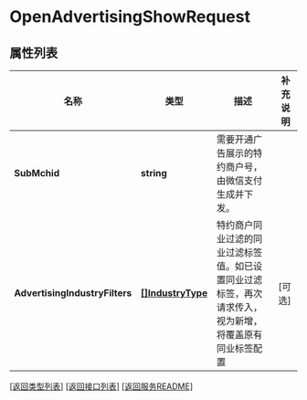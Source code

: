 # OpenAdvertisingShowRequest

## 属性列表

名称 | 类型 | 描述 | 补充说明
------------ | ------------- | ------------- | -------------
**SubMchid** | **string** | 需要开通广告展示的特约商户号，由微信支付生成并下发。 | 
**AdvertisingIndustryFilters** | [**[]IndustryType**](IndustryType.md) | 特约商户同业过滤的同业过滤标签值。如已设置同业过滤标签，再次请求传入，视为新增，将覆盖原有同业标签配置 | [可选] 

[\[返回类型列表\]](README.md#类型列表)
[\[返回接口列表\]](README.md#接口列表)
[\[返回服务README\]](README.md)


